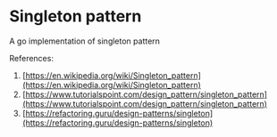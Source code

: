 # Singleton pattern
A go implementation of singleton pattern

References:  
1. [https://en.wikipedia.org/wiki/Singleton_pattern](https://en.wikipedia.org/wiki/Singleton_pattern)  
2. [https://www.tutorialspoint.com/design_pattern/singleton_pattern](https://www.tutorialspoint.com/design_pattern/singleton_pattern)  
3. [https://refactoring.guru/design-patterns/singleton](https://refactoring.guru/design-patterns/singleton)